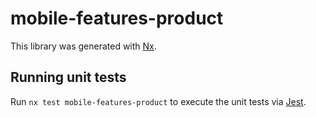 # mobile-features-product

This library was generated with [Nx](https://nx.dev).

## Running unit tests

Run `nx test mobile-features-product` to execute the unit tests via [Jest](https://jestjs.io).
